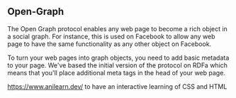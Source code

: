 ## Open-Graph
The Open Graph protocol enables any web page to become a rich object in a social graph. For instance, this is used on Facebook to allow any web page to have the same functionality as any other object on Facebook.

To turn your web pages into graph objects, you need to add basic metadata to your page. We've based the initial version of the protocol on RDFa which means that you'll place additional meta tags in the head of your web page.

https://www.anilearn.dev/
to have an interactive learning of CSS and HTML
